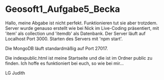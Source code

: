 # Geosoft1_Aufgabe5_Becka

Hallo, meine Abgabe ist nicht perfekt.
Funktionieren tut sie aber trotzdem. 
Server wurde genauso erstellt wie bei Nick im Live-Coding präsentiert, mit 'item' als collection und 'itemdb' als Datenbank. 
Der Server läuft auf Localhost Port 3000.
Starten des Servers mit 'npm start'.

Die MongoDB läuft standardmäßig auf Port 27017.

Die indexpublic.html ist meine Startseite und die ist im Ordner public zu finden. 
Ich hoffe es funktioniert bei euch, so wie bei mir...

LG Judith
